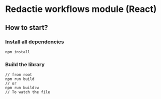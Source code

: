 # Redactie workflows module (React)

## How to start?

### Install all dependencies

```
npm install
```

### Build the library

```
// from root
npm run build
// or
npm run build:w
// To watch the file
```
